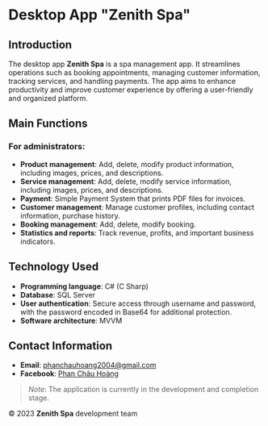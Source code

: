 # Desktop App "Zenith Spa"

## Introduction
The desktop app **Zenith Spa** is a spa management app. It streamlines operations such as booking appointments, managing customer information, tracking services, and 
handling payments. The app aims to enhance productivity and improve customer experience by offering a user-friendly and organized platform.

## Main Functions

### For administrators:
- **Product management**: Add, delete, modify product information, including images, prices, and descriptions.
- **Service management**: Add, delete, modify service information, including images, prices, and descriptions.
- **Payment**: Simple Payment System that prints PDF files for invoices.
- **Customer management**: Manage customer profiles, including contact information, purchase history.
- **Booking management**: Add, delete, modify booking.
- **Statistics and reports**: Track revenue, profits, and important business indicators.

## Technology Used
- **Programming language**: C# (C Sharp)
- **Database**: SQL Server
- **User authentication**: Secure access through username and password, with the password encoded in Base64 for additional protection.
- **Software architecture**: MVVM

## Contact Information
- **Email**: phanchauhoang2004@gmail.com
- **Facebook**: [Phan Châu Hoàng](https://www.facebook.com/hoangpcwall/)

> *Note*: The application is currently in the development and completion stage.

© 2023 **Zenith Spa** development team
